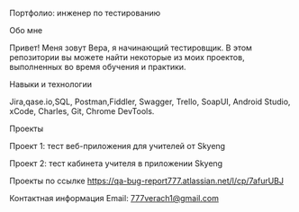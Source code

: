 Портфолио: инженер по тестированию

Обо мне

Привет! Меня зовут Вера, я начинающий тестировщик.
В этом репозитории вы можете найти некоторые из моих проектов, выполненных во время обучения и практики.

Навыки и технологии

Jira,qase.io,SQL, Postman,Fiddler, Swagger, Trello,
SoapUI, Android Studio, xCode, Charles, Git, Chrome DevTools.

Проекты

Проект 1: тест веб-приложения для учителей от Skyeng

Проект 2: тест кабинета учителя в приложении Skyeng

Проекты по ссылке https://qa-bug-report777.atlassian.net/l/cp/7afurUBJ

Контактная информация
Email: 777verach1@gmail.com
